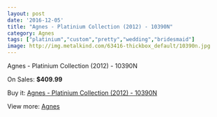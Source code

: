 ```yaml
---
layout: post
date: '2016-12-05'
title: "Agnes - Platinium Collection (2012) - 10390N"
category: Agnes
tags: ["platinium","custom","pretty","wedding","bridesmaid"]
image: http://img.metalkind.com/63416-thickbox_default/10390n.jpg
---
```

Agnes - Platinium Collection (2012) - 10390N

On Sales: **$409.99**
<a href="https://www.metalkind.com/en/agnes/4735-10390n.html"><amp-img layout="responsive" width="600" height="600" src="//img.metalkind.com/63416-thickbox_default/10390n.jpg" alt="Agnes - Platinium Collection (2012) - 10390N 0" /></a>

Buy it: [Agnes - Platinium Collection (2012) - 10390N](https://www.metalkind.com/en/agnes/4735-10390n.html "Agnes - Platinium Collection (2012) - 10390N")

View more: [Agnes](https://www.metalkind.com/en/4-agnes "Agnes")